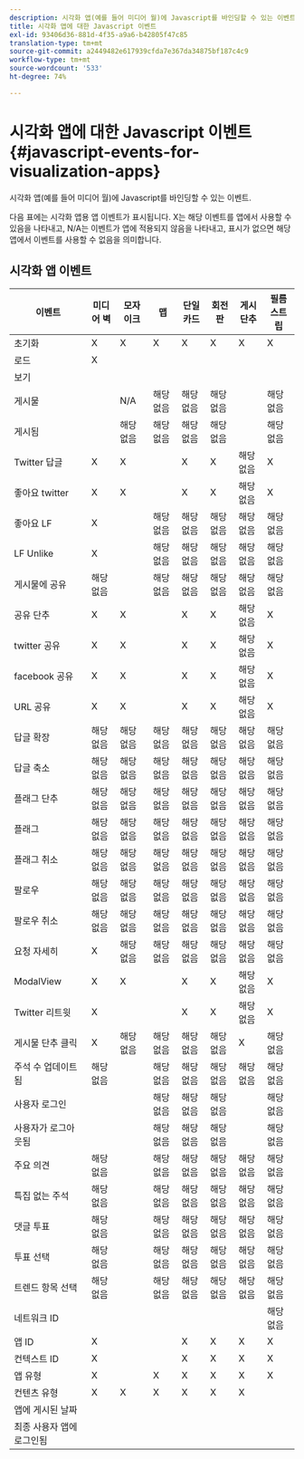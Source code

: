 ```yaml
---
description: 시각화 앱(예를 들어 미디어 월)에 Javascript를 바인딩할 수 있는 이벤트.
title: 시각화 앱에 대한 Javascript 이벤트
exl-id: 93406d36-881d-4f35-a9a6-b42805f47c85
translation-type: tm+mt
source-git-commit: a2449482e617939cfda7e367da34875bf187c4c9
workflow-type: tm+mt
source-wordcount: '533'
ht-degree: 74%

---
```


# 시각화 앱에 대한 Javascript 이벤트{#javascript-events-for-visualization-apps}

시각화 앱(예를 들어 미디어 월)에 Javascript를 바인딩할 수 있는 이벤트.

다음 표에는 시각화 앱용 앱 이벤트가 표시됩니다. X는 해당 이벤트를 앱에서 사용할 수 있음을 나타내고, N/A는 이벤트가 앱에 적용되지 않음을 나타내고, 표시가 없으면 해당 앱에서 이벤트를 사용할 수 없음을 의미합니다.

## 시각화 앱 이벤트

| 이벤트 | 미디어 벽 | 모자이크 | 맵 | 단일 카드 | 회전판 | 게시 단추 | 필름 스트립 |
|---|---|---|---|---|---|---|---|
| 초기화 | X | X | X | X | X | X | X |
| 로드 | X |  |  |  |  |  |  |
| 보기 |  |  |  |  |  |  |  |
| 게시물 |  | N/A | 해당 없음 | 해당 없음 | 해당 없음 |  | 해당 없음 |
| 게시됨 |  | 해당 없음 | 해당 없음 | 해당 없음 | 해당 없음 |  | 해당 없음 |
| Twitter 답글 | X | X |  | X | X | 해당 없음 | X |
| 좋아요 twitter | X | X |  | X | X | 해당 없음 | X |
| 좋아요 LF | X |  | 해당 없음 | 해당 없음 | 해당 없음 | 해당 없음 | 해당 없음 |
| LF Unlike | X |  | 해당 없음 | 해당 없음 | 해당 없음 | 해당 없음 | 해당 없음 |
| 게시물에 공유 | 해당 없음 |  | 해당 없음 | 해당 없음 | 해당 없음 | 해당 없음 | 해당 없음 |
| 공유 단추 | X | X |  | X | X | 해당 없음 | X |
| twitter 공유 | X | X |  | X | X | 해당 없음 | X |
| facebook 공유 | X | X |  | X | X | 해당 없음 | X |
| URL 공유 | X | X |  | X | X | 해당 없음 | X |
| 답글 확장 | 해당 없음 | 해당 없음 | 해당 없음 | 해당 없음 | 해당 없음 | 해당 없음 | 해당 없음 |
| 답글 축소 | 해당 없음 | 해당 없음 | 해당 없음 | 해당 없음 | 해당 없음 | 해당 없음 | 해당 없음 |
| 플래그 단추 | 해당 없음 | 해당 없음 | 해당 없음 | 해당 없음 | 해당 없음 | 해당 없음 | 해당 없음 |
| 플래그 | 해당 없음 | 해당 없음 | 해당 없음 | 해당 없음 | 해당 없음 | 해당 없음 | 해당 없음 |
| 플래그 취소 | 해당 없음 | 해당 없음 | 해당 없음 | 해당 없음 | 해당 없음 | 해당 없음 | 해당 없음 |
| 팔로우 | 해당 없음 | 해당 없음 | 해당 없음 | 해당 없음 | 해당 없음 | 해당 없음 | 해당 없음 |
| 팔로우 취소 | 해당 없음 | 해당 없음 | 해당 없음 | 해당 없음 | 해당 없음 | 해당 없음 | 해당 없음 |
| 요청 자세히 | X | 해당 없음 | 해당 없음 | 해당 없음 | 해당 없음 | 해당 없음 | 해당 없음 |
| ModalView | X | X |  | X | X | 해당 없음 | X |
| Twitter 리트윗 | X |  |  | X | X | 해당 없음 | X |
| 게시물 단추 클릭 | X | 해당 없음 | 해당 없음 | 해당 없음 | 해당 없음 | X | 해당 없음 |
| 주석 수 업데이트됨 | 해당 없음 |  | 해당 없음 | 해당 없음 | 해당 없음 | 해당 없음 | 해당 없음 |
| 사용자 로그인 |  |  | 해당 없음 | 해당 없음 | 해당 없음 |  | 해당 없음 |
| 사용자가 로그아웃됨 |  |  | 해당 없음 | 해당 없음 | 해당 없음 |  | 해당 없음 |
| 주요 의견 | 해당 없음 |  | 해당 없음 | 해당 없음 | 해당 없음 | 해당 없음 | 해당 없음 |
| 특집 없는 주석 | 해당 없음 |  | 해당 없음 | 해당 없음 | 해당 없음 | 해당 없음 | 해당 없음 |
| 댓글 투표 | 해당 없음 |  | 해당 없음 | 해당 없음 | 해당 없음 | 해당 없음 | 해당 없음 |
| 투표 선택 | 해당 없음 |  | 해당 없음 | 해당 없음 | 해당 없음 | 해당 없음 | 해당 없음 |
| 트렌드 항목 선택 | 해당 없음 |  | 해당 없음 | 해당 없음 | 해당 없음 | 해당 없음 | 해당 없음 |
| 네트워크 ID |  |  |  |  |  |  | 해당 없음 |
| 앱 ID | X |  |  | X | X | X | X |
| 컨텍스트 ID | X |  |  | X | X | X | X |
| 앱 유형 | X |  | X | X | X | X | X |
| 컨텐츠 유형 | X | X | X | X | X | X |  |
| 앱에 게시된 날짜 |  |  |  |  |  |  |  |
| 최종 사용자 앱에 로그인됨 |  |  |  |  |  |  |  |
